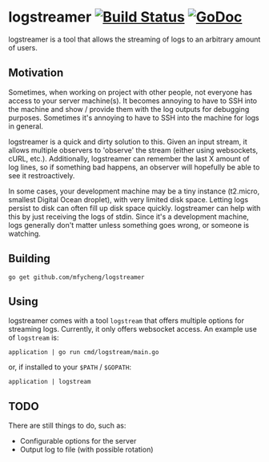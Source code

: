 # logstreamer [![Build Status](https://travis-ci.org/mfycheng/logstreamer.svg?branch=master)](https://travis-ci.org/mfycheng/logstreamer) [![GoDoc](https://godoc.org/github.com/mfycheng/logstreamer?status.svg)](https://godoc.org/github.com/mfycheng/logstreamer)

logstreamer is a tool that allows the streaming of logs to an arbitrary amount of users.

## Motivation

Sometimes, when working on project with other people, not everyone has access to your server machine(s).
It becomes annoying to have to SSH into the machine and show / provide them with the log outputs for debugging
purposes. Sometimes it's annoying to have to SSH into the machine for logs in general.

logstreamer is a quick and dirty solution to this. Given an input stream, it allows multiple observers
to 'observe' the stream (either using websockets, cURL, etc.). Additionally, logstreamer can remember the
last X amount of log lines, so if something bad happens, an observer will hopefully be able to see it
restroactively.

In some cases, your development machine may be a tiny instance (t2.micro, smallest Digital Ocean droplet),
with very limited disk space. Letting logs persist to disk can often fill up disk space quickly. logstreamer
can help with this by just receiving the logs of stdin. Since it's a development machine, logs generally
don't matter unless something goes wrong, or someone is watching.

## Building

```
go get github.com/mfycheng/logstreamer
```

## Using

logstreamer comes with a tool `logstream` that offers multiple options for streaming logs. Currently,
it only offers websocket access. An example use of `logstream` is:

```
application | go run cmd/logstream/main.go
```

or, if installed to your `$PATH` / `$GOPATH`:

```
application | logstream
```

## TODO

There are still things to do, such as:

 * Configurable options for the server
 * Output log to file (with possible rotation)
